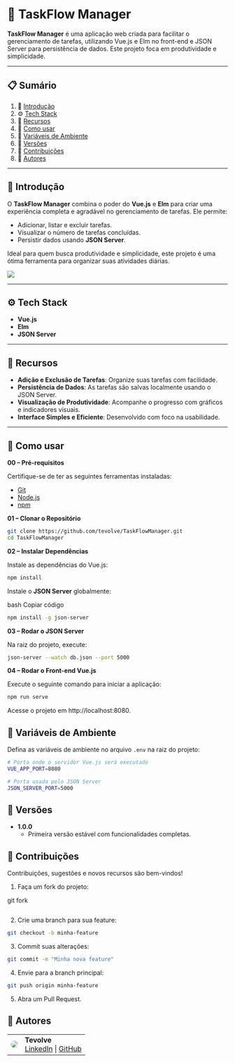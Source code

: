 # 📂 TaskFlow Manager

**TaskFlow Manager** é uma aplicação web criada para facilitar o gerenciamento de tarefas, utilizando Vue.js e Elm no front-end e JSON Server para persistência de dados. Este projeto foca em produtividade e simplicidade.

---

## 📋 Sumário

1. 🤖 [Introdução](#introdução)  
2. ⚙️ [Tech Stack](#tech-stack)  
3. 🔋 [Recursos](#recursos)  
4. 🤸 [Como usar](#como-usar)  
5. 💾 [Variáveis de Ambiente](#variáveis-de-ambiente)  
6. 📅 [Versões](#versões)  
7. 🤝 [Contribuições](#contribuições)  
8. 👥 [Autores](#autores)  

---

## 🤖 Introdução

O **TaskFlow Manager** combina o poder do **Vue.js** e **Elm** para criar uma experiência completa e agradável no gerenciamento de tarefas. Ele permite:

- Adicionar, listar e excluir tarefas.
- Visualizar o número de tarefas concluídas.
- Persistir dados usando **JSON Server**.

Ideal para quem busca produtividade e simplicidade, este projeto é uma ótima ferramenta para organizar suas atividades diárias.

<a href="https://github.com/Tevolve" target="_blank">
  <img src="https://img.shields.io/badge/Deixe_uma_estrela_-1A1A1A.svg?style=for-the-badge&logo=github&logoColor=white" />
</a>

---

## ⚙️ Tech Stack

- **Vue.js**  
- **Elm**  
- **JSON Server**

---

## 🔋 Recursos

- **Adição e Exclusão de Tarefas**: Organize suas tarefas com facilidade.  
- **Persistência de Dados**: As tarefas são salvas localmente usando o JSON Server.  
- **Visualização de Produtividade**: Acompanhe o progresso com gráficos e indicadores visuais.  
- **Interface Simples e Eficiente**: Desenvolvido com foco na usabilidade.  

---

## 🤸 Como usar

**00 – Pré-requisitos**

Certifique-se de ter as seguintes ferramentas instaladas:  

- [Git](https://git-scm.com/)  
- [Node.js](https://nodejs.org/)  
- [npm](https://www.npmjs.com/)  

**01 – Clonar o Repositório**  

```bash
git clone https://github.com/tevolve/TaskFlowManager.git
cd TaskFlowManager
```
**02 – Instalar Dependências**

Instale as dependências do Vue.js:
```bash
npm install
```

Instale o **JSON Server** globalmente:

bash
Copiar código
```bash
npm install -g json-server
```

**03 – Rodar o JSON Server**

Na raiz do projeto, execute:
```bash
json-server --watch db.json --port 5000
```

**04 – Rodar o Front-end Vue.js**

Execute o seguinte comando para iniciar a aplicação:
```bash
npm run serve
```

Acesse o projeto em http://localhost:8080.

## 💾 Variáveis de Ambiente
Defina as variáveis de ambiente no arquivo ```.env``` na raiz do projeto:
```bash
# Porta onde o servidor Vue.js será executado
VUE_APP_PORT=8080

# Porta usada pelo JSON Server
JSON_SERVER_PORT=5000
```

## 📅 Versões
- **1.0.0**  
  - Primeira versão estável com funcionalidades completas.  

## 🤝 Contribuições
Contribuições, sugestões e novos recursos são bem-vindos!  

1. Faça um fork do projeto:  

git fork
```bash https://github.com/tevolve/TaskFlowManager.git
```

2. Crie uma branch para sua feature:

```bash
git checkout -b minha-feature
```

3. Commit suas alterações:

```bash
git commit -m "Minha nova feature"
```

4. Envie para a branch principal:

```bash
git push origin minha-feature
```

5. Abra um Pull Request.


## 👥 Autores
<table>
  <tr>
    <td>
      <img src="https://github.com/tevolve width="100" style="border-radius: 50%;">
    </td>
    <td>
      <b>Tevolve</b><br>
      <a href="https://www.linkedin.com/in/tev0lv3/" target="_blank">LinkedIn</a> | 
      <a href="https://github.com/Tevolve" target="_blank">GitHub</a>
    </td>
  </tr>
</table>
